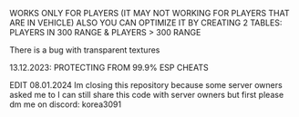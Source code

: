 WORKS ONLY FOR PLAYERS (IT MAY NOT WORKING FOR PLAYERS THAT ARE IN VEHICLE)
ALSO YOU CAN OPTIMIZE IT BY CREATING 2 TABLES:
PLAYERS IN 300 RANGE & PLAYERS > 300 RANGE

There is a bug with transparent textures

13.12.2023:
  PROTECTING FROM 99.9% ESP CHEATS


EDIT 08.01.2024
Im closing this repository because some server owners asked me to
I can still share this code with server owners but first please dm me on discord: korea3091
